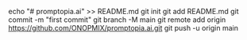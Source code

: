 echo "# promptopia.ai" >> README.md
git init
git add README.md
git commit -m "first commit"
git branch -M main
git remote add origin https://github.com/ONOPMIX/promptopia.ai.git
git push -u origin main
